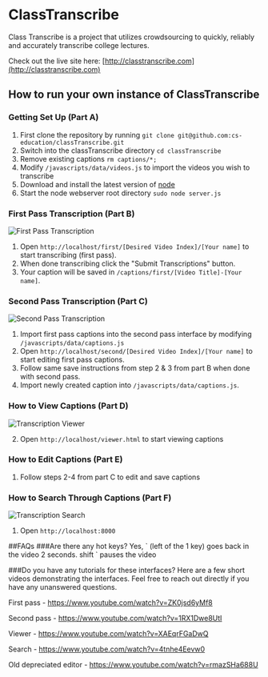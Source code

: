# ClassTranscribe
Class Transcribe is a project that utilizes crowdsourcing to quickly, reliably and accurately transcribe college lectures.

Check out the live site here: [http://classtranscribe.com](http://classtranscribe.com)

## How to run your own instance of ClassTranscribe

### Getting Set Up (Part A)
1. First clone the repository by running `git clone git@github.com:cs-education/classTranscribe.git`
2. Switch into the classTranscribe directory `cd classTranscribe`
3. Remove existing captions `rm captions/*;`
4. Modify `/javascripts/data/videos.js` to import the videos you wish to transcribe
5. Download and install the latest version of [node](https://nodejs.org/)
6. Start the node webserver root directory `sudo node server.js`

### First Pass Transcription (Part B)

![First Pass Transcription](http://i.imgur.com/RtDixJH.png "First Pass Transcription")

1. Open `http://localhost/first/[Desired Video Index]/[Your name]` to start transcribing (first pass).
2. When done transcribing click the "Submit Transcriptions" button.
3. Your caption will be saved in `/captions/first/[Video Title]-[Your name]`.

### Second Pass Transcription (Part C)

![Second Pass Transcription](http://i.imgur.com/6bbshSt.png "Second Pass Transcription")

1. Import first pass captions into the second pass interface by modifying `/javascripts/data/captions.js`
2. Open `http://localhost/second/[Desired Video Index]/[Your name]` to start editing first pass captions.
3. Follow same save instructions from step 2 & 3 from part B when done with second pass.
4. Import newly created caption into `/javascripts/data/captions.js`.

### How to View Captions (Part D)

![Transcription Viewer](http://i.imgur.com/cRPnyMl.png "Transcription Viewer")

2. Open `http://localhost/viewer.html` to start viewing captions

### How to Edit Captions (Part E)
1. Follow steps 2-4 from part C to edit and save captions

### How to Search Through Captions (Part F)

![Transcription Search](http://i.imgur.com/VGM2ITS.png "Transcription Search")

1. Open `http://localhost:8000`

##FAQs
###Are there any hot keys?
Yes, \` (left of the 1 key) goes back in the video 2 seconds. shift \` pauses the video

###Do you have any tutorials for these interfaces?
Here are a few short videos demonstrating the interfaces. Feel free to reach out directly if you have any unanswered questions.

First pass - https://www.youtube.com/watch?v=ZK0jsd6yMf8

Second pass - https://www.youtube.com/watch?v=1RX1Dwe8UtI

Viewer - https://www.youtube.com/watch?v=XAEqrFGaDwQ

Search - https://www.youtube.com/watch?v=4tnhe4Eevw0

Old depreciated editor - https://www.youtube.com/watch?v=rmazSHa688U
